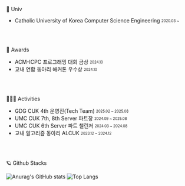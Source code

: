 

🏫 Univ
- Catholic University of Korea 
Computer Science Engineering <sub><sup>2020.03 ~ </sup></sub>

<br>
<br>

🥇 Awards 
- ACM-ICPC 프로그래밍 대회 금상 <sub><sup>2024.10</sup></sub>
- 교내 연합 동아리 해커톤 우수상 <sub><sup>2024.10</sup></sub>

<br>
<br>
  
👨🏻‍💻 Activities 
  
- GDG CUK 4th 운영진(Tech Team) <sub><sup>2025.02 ~ 2025.08</sup></sub>
- UMC CUK 7th, 8th Server 파트장  <sub><sup>2024.09 ~ 2025.08</sup></sub>
- UMC CUK 6th Server 파트 챌린저 <sub><sup>2024.03 ~ 2024.08</sup></sub>
- 교내 알고리즘 동아리 ALCUK <sub><sup>2023.12 ~ 2024.12</sup></sub>

<br>
<br>

<div>
  
🪐 Github Stacks 

  
![Anurag's GitHub stats](https://github-readme-stats.vercel.app/api?username=parkmineum&show_icons=true&theme=radical)
![Top Langs](https://github-readme-stats.vercel.app/api/top-langs/?username=parkmineum&theme=radical&layout=compact&hide=python)

</div>

